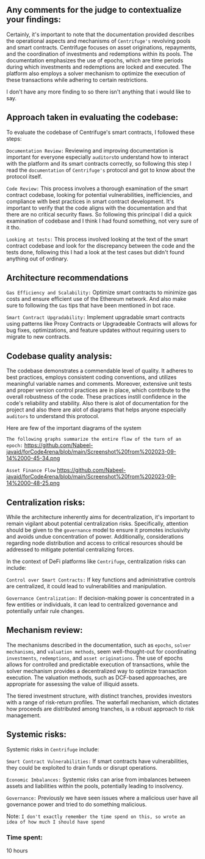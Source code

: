 ## Any comments for the judge to contextualize your findings:

Certainly, it's important to note that the documentation provided describes the operational aspects and mechanisms of `Centrifuge's` revolving pools and smart contracts. Centrifuge focuses on asset originations, repayments, and the coordination of investments and redemptions within its pools. The documentation emphasizes the use of epochs, which are time periods during which investments and redemptions are locked and executed. The platform also employs a solver mechanism to optimize the execution of these transactions while adhering to certain restrictions.

I don't have any more finding to so there isn't anything that i would like to say.

## Approach taken in evaluating the codebase:

To evaluate the codebase of Centrifuge's smart contracts, I followed these steps:

`Documentation Review:` Reviewing and improving documentation is important for everyone especially `auditors`to understand how to interact with the platform and its smart contracts correctly, so following this step I read the `documentation` of `Centrifuge's` protocol and got to know about the protocol itself.

`Code Review:` This process involves a thorough examination of the smart contract codebase, looking for potential vulnerabilities, inefficiencies, and compliance with best practices in smart contract development. It's important to verify that the code aligns with the documentation and that there are no critical security flaws. So following this principal I did a quick examination of codebase and I think I had found something, not very sure of it tho.

`Looking at tests:` This process involved looking at the text of the smart contract codebase and look for the discrepancy between the code and the tests done, following this I had a look at the test cases but didn't found anything out of ordinary.

## Architecture recommendations
`Gas Efficiency and Scalability:` Optimize smart contracts to minimize gas costs and ensure efficient use of the Ethereum network. And also make sure to following the `Gas` tips that have been mentioned in bot race.

`Smart Contract Upgradability:` Implement upgradable smart contracts using patterns like Proxy Contracts or Upgradeable Contracts will allows for bug fixes, optimizations, and feature updates without requiring users to migrate to new contracts.


## Codebase quality analysis:

The codebase demonstrates a commendable level of quality. It adheres to best practices, employs consistent coding conventions, and utilizes meaningful variable names and comments. Moreover, extensive unit tests and proper version control practices are in place, which contribute to the overall robustness of the code. These practices instill confidence in the code's reliability and stability. Also there is alot of documentation for the project and also there are alot of diagrams that helps anyone especially `auditors` to understand this protocol.

Here are few of the important diagrams of the system

`The following graphs summarize the entire flow of the turn of an epoch:`
https://github.com/Nabeel-javaid/forCode4rena/blob/main/Screenshot%20from%202023-09-14%2000-45-34.png

`Asset Finance Flow`
https://github.com/Nabeel-javaid/forCode4rena/blob/main/Screenshot%20from%202023-09-14%2000-48-25.png

## Centralization risks:

While the architecture inherently aims for decentralization, it's important to remain vigilant about potential centralization risks. Specifically, attention should be given to the `governance` model to ensure it promotes inclusivity and avoids undue concentration of power. Additionally, considerations regarding node distribution and access to critical resources should be addressed to mitigate potential centralizing forces.

In the context of DeFi platforms like `Centrifuge`, centralization risks can include:

`Control over Smart Contracts:` If key functions and administrative controls are centralized, it could lead to vulnerabilities and manipulation.

`Governance Centralization:` If decision-making power is concentrated in a few entities or individuals, it can lead to centralized governance and potentially unfair rule changes.



## Mechanism review:

The mechanisms described in the documentation, such as `epochs`, `solver mechanisms`, and `valuation methods`, seem well-thought-out for coordinating `investments`, `redemptions`, and `asset originations`. The use of epochs allows for controlled and predictable execution of transactions, while the solver mechanism provides a decentralized way to optimize transaction execution. The valuation methods, such as DCF-based approaches, are appropriate for assessing the value of illiquid assets.

The tiered investment structure, with distinct tranches, provides investors with a range of risk-return profiles. The waterfall mechanism, which dictates how proceeds are distributed among tranches, is a robust approach to risk management. 

## Systemic risks:

Systemic risks in `Centrifuge` include:

`Smart Contract Vulnerabilities:` If smart contracts have vulnerabilities, they could be exploited to drain funds or disrupt operations.

`Economic Imbalances:` Systemic risks can arise from imbalances between assets and liabilities within the pools, potentially leading to insolvency.

`Governance:` Previously we have seen issues where a malicious user have all governance power and tried to do something malicious.


Note: `I don't exactly remember the time spend on this, so wrote an idea of how much I should have spend`



### Time spent:
10 hours